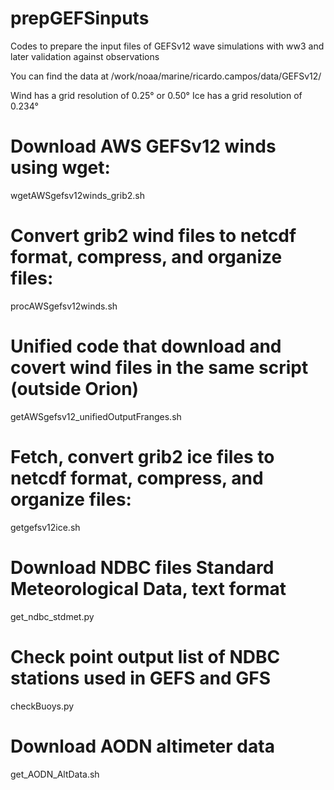 # prepGEFSinputs
Codes to prepare the input files of GEFSv12 wave simulations with ww3 and later validation against observations

You can find the data at /work/noaa/marine/ricardo.campos/data/GEFSv12/

Wind has a grid resolution of 0.25° or 0.50°
Ice has a grid resolution of 0.234°

# Download AWS GEFSv12 winds using wget:
wgetAWSgefsv12winds_grib2.sh
# Convert grib2 wind files to netcdf format, compress, and organize files:
procAWSgefsv12winds.sh
# Unified code that download and covert wind files in the same script (outside Orion)
getAWSgefsv12_unifiedOutputFranges.sh
# Fetch, convert grib2 ice files to netcdf format, compress, and organize files:
getgefsv12ice.sh

# Download NDBC files Standard Meteorological Data, text format
get_ndbc_stdmet.py 
# Check point output list of NDBC stations used in GEFS and GFS
checkBuoys.py

# Download AODN altimeter data
get_AODN_AltData.sh


